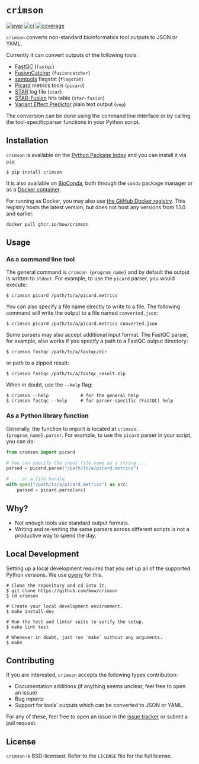 # `crimson`

[![pypi](https://img.shields.io/pypi/v/crimson)](https://pypi.org/project/crimson)
[![ci](https://github.com/bow/crimson/actions/workflows/ci.yml/badge.svg)](https://github.com/bow/crimson/actions?query=branch%3Amaster)
[![coverage](https://api.codeclimate.com/v1/badges/7904a5424f60f09ebbd7/test_coverage)](https://codeclimate.com/github/bow/crimson/test_coverage)


``crimson`` converts non-standard bioinformatics tool outputs to JSON or YAML.

Currently it can convert outputs of the following tools:

  * [FastQC](http://www.bioinformatics.babraham.ac.uk/projects/fastqc/>) (``fastqc``)
  * [FusionCatcher](https://github.com/ndaniel/fusioncatcher) (``fusioncatcher``)
  * [samtools](http://www.htslib.org/doc/samtools.html) flagstat (``flagstat``)
  * [Picard](https://broadinstitute.github.io/picard/) metrics tools (``picard``)
  * [STAR](https://github.com/alexdobin/STAR) log file (``star``)
  * [STAR-Fusion](https://github.com/STAR-Fusion/STAR-Fusion) hits table (``star-fusion``)
  * [Variant Effect Predictor](http://www.ensembl.org/info/docs/tools/vep/index.html)
    plain text output (``vep``)

The conversion can be done using the command line interface or by calling the
tool-specificparser functions in your Python script.


## Installation

``crimson`` is available on the [Python Package Index](https://pypi.org/project/crimson/)
and you can install it via ``pip``:

```shell
$ pip install crimson
```

It is also available on
[BioConda](https://bioconda.github.io/recipes/crimson/README.html), both through the
`conda` package manager or as a
[Docker container](https://quay.io/repository/biocontainers/crimson?tab=tags).

For running as Docker, you may also use
[the GitHub Docker registry](https://github.com/bow/crimson/pkgs/container/crimson). This
registry hosts the latest version, but does not host any versions from 1.1.0 and earlier.

```shell
docker pull ghcr.io/bow/crimson
```


## Usage

### As a command line tool

The general command is `crimson {program_name}` and by default the output is written to
`stdout`. For example, to use the `picard` parser, you would execute:

```shell
$ crimson picard /path/to/a/picard.metrics
```

You can also specify a file name directly to write to a file. The following command will
write the output to a file named ``converted.json``:

```shell
$ crimson picard /path/to/a/picard.metrics converted.json
```

Some parsers may also accept additional input format. The FastQC parser, for example, also
works if you specify a path to a FastQC output directory:


```shell
$ crimson fastqc /path/to/a/fastqc/dir
```

or path to a zipped result:

```shell
$ crimson fastqc /path/to/a/fastqc_result.zip
```

When in doubt, use the ``--help`` flag:

```shell
$ crimson --help            # for the general help
$ crimson fastqc --help     # for parser-specific (FastQC) help
```

### As a Python library function

Generally, the function to import is located at `crimson.{program_name}.parser`. For
example, to use the `picard` parser in your script, you can do:

```python
from crimson import picard

# You can specify the input file name as a string ...
parsed = picard.parse("/path/to/a/picard.metrics")

# ... or a file handle
with open("/path/to/a/picard.metrics") as src:
    parsed = picard.parse(src)
```

## Why?

  * Not enough tools use standard output formats.
  * Writing and re-writing the same parsers across different scripts is not a productive
    way to spend the day.


## Local Development

Setting up a local development requires that you set up all of the supported Python
versions. We use [pyenv](https://github.com/pyenv/pyenv) for this.

```shell
# Clone the repository and cd into it.
$ git clone https://github.com/bow/crimson
$ cd crimson

# Create your local development environment.
$ make install-dev

# Run the test and linter suite to verify the setup.
$ make lint test

# Whenever in doubt, just run `make` without any arguments.
$ make
```


## Contributing

If you are interested, `crimson` accepts the following types contribution:

  * Documentation additions (if anything seems unclear, feel free to open an issue)
  * Bug reports
  * Support for tools' outputs which can be converted to JSON or YAML.

For any of these, feel free to open an issue in the [issue
tracker](https://github.com/bow/crimson/issues>) or submit a pull request.


## License

``crimson`` is BSD-licensed. Refer to the ``LICENSE`` file for the full license.
